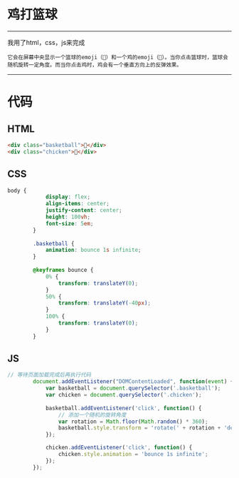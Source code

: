 # 鸡打篮球

---

我用了html，css，js来完成

```它会在屏幕中央显示一个篮球的emoji（🏀）和一个鸡的emoji（🐔）。当你点击篮球时，篮球会随机旋转一定角度。而当你点击鸡时，鸡会有一个垂直方向上的反弹效果。```

---

# 代码

## HTML

```html
<div class="basketball">🏀</div>
<div class="chicken">🐔</div>
```

## CSS

```css
body {
            display: flex;
            align-items: center;
            justify-content: center;
            height: 100vh;
            font-size: 5em;
        }
        
        .basketball {
            animation: bounce 1s infinite;
        }
        
        @keyframes bounce {
            0% {
                transform: translateY(0);
            }
            50% {
                transform: translateY(-40px);
            }
            100% {
                transform: translateY(0);
            }
        }
```

## JS

```js
// 等待页面加载完成后再执行代码
        document.addEventListener("DOMContentLoaded", function(event) {
            var basketball = document.querySelector('.basketball');
            var chicken = document.querySelector('.chicken');
            
            basketball.addEventListener('click', function() {
                // 添加一个随机的旋转角度
                var rotation = Math.floor(Math.random() * 360);
                basketball.style.transform = 'rotate(' + rotation + 'deg)';
            });

            chicken.addEventListener('click', function() {
                chicken.style.animation = 'bounce 1s infinite';
            });
        });
```

